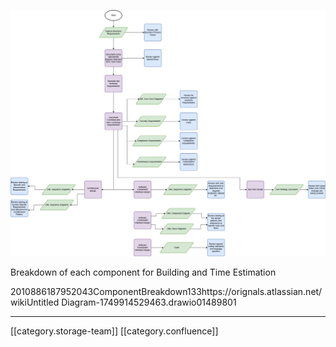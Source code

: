 ![Standard-Process-to-Build-System.drawio.png](images/storage/Standard-Process-to-Build-System.drawio.png)

Breakdown of each component for Building and Time Estimation



2010886187952043ComponentBreakdown133https://orignals.atlassian.net/wikiUntitled Diagram-1749914529463.drawio01489801

*****

[[category.storage-team]] 
[[category.confluence]] 
